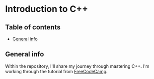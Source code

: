 # Introduction to C++

## Table of contents

- [General info](#general-info)

## General info

Within the repository, I'll share my journey through mastering C++. I'm working through the tutorial from [FreeCodeCamp](https://www.youtube.com/watch?v=8jLOx1hD3_o&t=11s&ab_channel=freeCodeCamp.org).